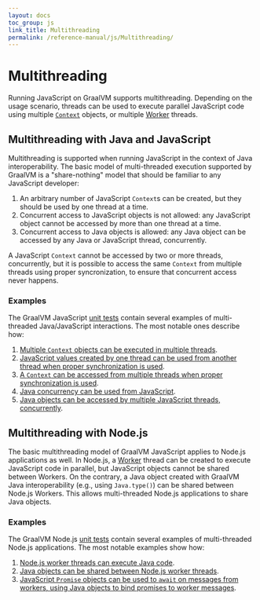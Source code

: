 ```yaml
---
layout: docs
toc_group: js
link_title: Multithreading
permalink: /reference-manual/js/Multithreading/
---
```

# Multithreading

Running JavaScript on GraalVM supports multithreading.
Depending on the usage scenario, threads can be used to execute parallel JavaScript code using multiple [`Context`](https://www.graalvm.org/sdk/javadoc/org/graalvm/polyglot/Context.html) objects, or multiple [Worker](https://nodejs.org/api/worker_threads.html) threads.

## Multithreading with Java and JavaScript

Multithreading is supported when running JavaScript in the context of Java interoperability.
The basic model of multi-threaded execution supported by GraalVM is a "share-nothing" model that should be familiar to any JavaScript developer:

1. An arbitrary number of JavaScript `Context`s can be created, but they should be used by one thread at a time.
2. Concurrent access to JavaScript objects is not allowed: any JavaScript object cannot be accessed by more than one thread at a time.
3. Concurrent access to Java objects is allowed: any Java object can be accessed by any Java or JavaScript thread, concurrently.

A JavaScript `Context` cannot be accessed by two or more threads, concurrently, but it is possible to access the same `Context` from multiple threads using proper syncronization, to ensure that concurrent access never happens.

### Examples

The GraalVM JavaScript [unit tests](https://github.com/graalvm/graaljs/tree/master/graal-js/src/com.oracle.truffle.js.test.threading/src/com/oracle/truffle/js/test/threading) contain several examples of multi-threaded Java/JavaScript interactions.
The most notable ones describe how:

1. [Multiple `Context` objects can be executed in multiple threads](https://github.com/graalvm/graaljs/blob/master/graal-js/src/com.oracle.truffle.js.test.threading/src/com/oracle/truffle/js/test/threading/ConcurrentAccess.java).
2. [JavaScript values created by one thread can be used from another thread when proper synchronization is used](https://github.com/graalvm/graaljs/blob/master/graal-js/src/com.oracle.truffle.js.test.threading/src/com/oracle/truffle/js/test/threading/SingleThreadAccess.java).
3. [A `Context` can be accessed from multiple threads when proper synchronization is used](https://github.com/graalvm/graaljs/blob/master/graal-js/src/com.oracle.truffle.js.test.threading/src/com/oracle/truffle/js/test/threading/ConcurrentAccess.java).
4. [Java concurrency can be used from JavaScript](https://github.com/graalvm/graaljs/blob/master/graal-js/src/com.oracle.truffle.js.test.threading/src/com/oracle/truffle/js/test/threading/ForkJoinTest.java).
5. [Java objects can be accessed by multiple JavaScript threads, concurrently](https://github.com/graalvm/graaljs/blob/master/graal-js/src/com.oracle.truffle.js.test.threading/src/com/oracle/truffle/js/test/threading/SharedJavaObjects.java).

## Multithreading with Node.js

The basic multithreading model of GraalVM JavaScript applies to Node.js applications as well.
In Node.js, a [Worker](https://nodejs.org/api/worker_threads.html#worker_threads_worker_threads) thread can be created to execute JavaScript code in parallel, but JavaScript objects cannot be shared between Workers.
On the contrary, a Java object created with GraalVM Java interoperability (e.g., using `Java.type()`) can be shared between Node.js Workers.
This allows multi-threaded Node.js applications to share Java objects.

### Examples

The GraalVM Node.js [unit tests](https://github.com/graalvm/graaljs/tree/master/graal-nodejs/test/graal/unit) contain several examples of multi-threaded Node.js applications.
The most notable examples show how:

1. [Node.js worker threads can execute Java code](https://github.com/graalvm/graaljs/blob/master/graal-nodejs/test/graal/unit/worker.js).
2. [Java objects can be shared between Node.js worker threads](https://github.com/graalvm/graaljs/blob/master/graal-nodejs/test/graal/unit/javaMessages.js).
3. [JavaScript `Promise` objects can be used to `await` on messages from workers, using Java objects to bind promises to worker messages](https://github.com/graalvm/graaljs/blob/master/graal-nodejs/test/graal/unit/workerInteropPromises.js).

